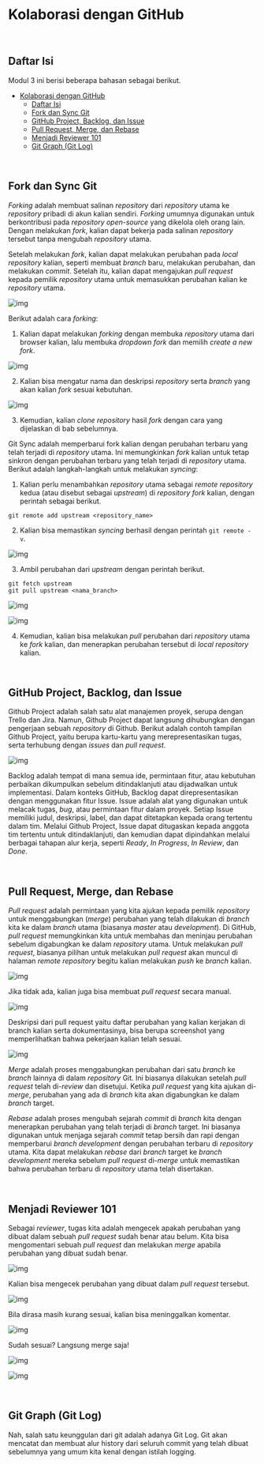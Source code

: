 # Kolaborasi dengan GitHub



</br>

## Daftar Isi

Modul 3 ini berisi beberapa bahasan sebagai berikut.

- [Kolaborasi dengan GitHub](#kolaborasi-dengan-github)
  - [Daftar Isi](#daftar-isi)
  - [Fork dan Sync Git](#fork-dan-sync-git)
  - [GitHub Project, Backlog, dan Issue](#github-project-backlog-dan-issue)
  - [Pull Request, Merge, dan Rebase](#pull-request-merge-dan-rebase)
  - [Menjadi Reviewer 101](#menjadi-reviewer-101)
  - [Git Graph (Git Log)](#git-graph-git-log)

</br>

## Fork dan Sync Git

*Forking* adalah membuat salinan *repositor*y dari *repository* utama ke *repository* pribadi di akun kalian sendiri. *Forking* umumnya digunakan untuk berkontribusi pada *repository open-source* yang dikelola oleh orang lain. Dengan melakukan *fork*, kalian dapat bekerja pada salinan *repository* tersebut tanpa mengubah *repository* utama.

Setelah melakukan *fork*, kalian dapat melakukan perubahan pada *local repository* kalian, seperti membuat *branch* baru, melakukan perubahan, dan melakukan *commit*. Setelah itu, kalian dapat mengajukan *pull request* kepada pemilik *repository* utama untuk memasukkan perubahan kalian ke *repository* utama.

![img](https://cdn.discordapp.com/attachments/1206040429368451093/1207001205167886356/featured.png?ex=65de0e78&is=65cb9978&hm=7d0e3ae3017c157dc646fcd5e49f798503767048848c4bf5812178e269bddfe6&)

Berikut adalah cara *forking*:

1. Kalian dapat melakukan *forking* dengan membuka *repository* utama dari browser kalian, lalu membuka *dropdown* *fork* dan memilih *create a new fork*.

![img](https://cdn.discordapp.com/attachments/1206040429368451093/1206137744632451093/image.png?ex=65daea4f&is=65c8754f&hm=812e66e3c845b77411c166895304f223ffdf1927b25a98a2c73bbd1894b994e0&)

2. Kalian bisa mengatur nama dan deskripsi *repository* serta *branch* yang akan kalian *fork* sesuai kebutuhan.

![img](https://cdn.discordapp.com/attachments/1206040429368451093/1206138904491851877/image.png?ex=65daeb63&is=65c87663&hm=896eebf3be8b31ee4163d1286c07b7ad35a8a49600c87058682a7e695b05accb&)

3. Kemudian, kalian *clone repository* hasil *fork* dengan cara yang dijelaskan di bab sebelumnya.

Git Sync adalah memperbarui fork kalian dengan perubahan terbaru yang telah terjadi di *repository* utama. Ini memungkinkan *fork* kalian untuk tetap sinkron dengan perubahan terbaru yang telah terjadi di *repository* utama. Berikut adalah langkah-langkah untuk melakukan *syncing*:

1. Kalian perlu menambahkan *repository* utama sebagai *remote repository* kedua (atau disebut sebagai *upstream*) di *repository* *fork* kalian, dengan perintah sebagai berikut.

```
git remote add upstream <repository_name>
```

2. Kalian bisa memastikan *syncing* berhasil dengan perintah `git remote -v`.

![img](https://cdn.discordapp.com/attachments/1206040429368451093/1206152017433853972/image.png?ex=65daf79a&is=65c8829a&hm=0163767eae6fb7f9046b3aa87840c5211ab111cb780ed1d35b421ba93c0a6642&)

3. Ambil perubahan dari *upstream* dengan perintah berikut. 

```
git fetch upstream
git pull upstream <nama_branch>
```

![img](https://cdn.discordapp.com/attachments/1206040429368451093/1206142586402897960/image.png?ex=65daeed1&is=65c879d1&hm=cd48bb2844d897eb08f182a0f7d480d9ba49aa0e0c0696df5b050f9069f9be11&)

![img](https://cdn.discordapp.com/attachments/1206040429368451093/1206142767583989770/image.png?ex=65daeefc&is=65c879fc&hm=9aca09244106808a6d29573022cb9a87338c4068f031b3274b7e4c46435428c8&)

4. Kemudian, kalian bisa melakukan *pull* perubahan dari *repository* utama ke *fork* kalian, dan menerapkan perubahan tersebut di *local repository* kalian.


</br>

## GitHub Project, Backlog, dan Issue

Github Project adalah salah satu alat manajemen proyek, serupa dengan Trello dan Jira. Namun, Github Project dapat langsung dihubungkan dengan pengerjaan sebuah *repository* di Github. Berikut adalah contoh tampilan Github Project, yaitu berupa kartu-kartu yang merepresentasikan tugas, serta terhubung dengan *issues* dan *pull request*.

![img](https://cdn.discordapp.com/attachments/1083700228907085946/1206143219033833502/image.png?ex=65daef68&is=65c87a68&hm=bce10d27a3a9e2c77a348ef2f381bb393fb72746e56e3887befebf4d8c60e947&)

Backlog adalah tempat di mana semua ide, permintaan fitur, atau kebutuhan perbaikan dikumpulkan sebelum ditindaklanjuti atau dijadwalkan untuk implementasi. Dalam konteks GitHub, Backlog dapat direpresentasikan dengan menggunakan fitur Issue. Issue adalah alat yang digunakan untuk melacak tugas, *bug*, atau permintaan fitur dalam proyek. Setiap Issue memiliki judul, deskripsi, label, dan dapat ditetapkan kepada orang tertentu dalam tim. Melalui Github Project, Issue dapat ditugaskan kepada anggota tim tertentu untuk ditindaklanjuti, dan kemudian dapat dipindahkan melalui berbagai tahapan alur kerja, seperti *Ready*, *In Progress*, *In Review*, dan *Done*.

</br>

## Pull Request, Merge, dan Rebase

*Pull request* adalah permintaan yang kita ajukan kepada pemilik *repository* untuk menggabungkan (*merge*) perubahan yang telah dilakukan di *branch* kita ke dalam *branch* utama (biasanya *master* atau *development*). Di GitHub, *pull request* memungkinkan kita untuk membahas dan meninjau perubahan sebelum digabungkan ke dalam *repository* utama. Untuk melakukan *pull request*, biasanya pilihan untuk melakukan *pull request* akan muncul di halaman *remote repository* begitu kalian melakukan *push* ke *branch* kalian. 

![img](https://cdn.discordapp.com/attachments/1206040429368451093/1206185789718011915/image.png?ex=65db170e&is=65c8a20e&hm=a71e56ebad15f32ae54407bccc374b90daf8687d42d1c469e7ba24e8c6f4e641&)

Jika tidak ada, kalian juga bisa membuat *pull request* secara manual.

![img](https://github.com/arsitektur-jaringan-komputer/modul-git/blob/26428b10c1a42734e5f0ba22d3ebbd4906b5abb5/3.%20Kolaborasi%20dengan%20GitHub/img/3-20.png)

Deskripsi dari pull request yaitu daftar perubahan yang kalian kerjakan di branch kalian serta dokumentasinya, bisa berupa screenshot yang memperlihatkan bahwa pekerjaan kalian telah sesuai.

![img](https://cdn.discordapp.com/attachments/1206040429368451093/1206186086833983509/image.png?ex=65db1754&is=65c8a254&hm=9e56da04064b84359c7fabff0f0aea348051d87b68038223e3e24e77187f9841&)

*Merge* adalah proses menggabungkan perubahan dari satu *branch* ke *branch* lainnya di dalam *repository* Git. Ini biasanya dilakukan setelah *pull request* telah di-*review* dan disetujui. Ketika *pull request* yang kita ajukan di-*merge*, perubahan yang ada di *branch* kita akan digabungkan ke dalam *branch* target.

*Rebase* adalah proses mengubah sejarah *commit* di *branch* kita dengan menerapkan perubahan yang telah terjadi di *branch* target. Ini biasanya digunakan untuk menjaga sejarah *commit* tetap bersih dan rapi dengan memperbarui *branch development* dengan perubahan terbaru di *repository* utama. Kita dapat melakukan *rebase* dari *branch* target ke *branch development* mereka sebelum *pull request* di-*merge* untuk memastikan bahwa perubahan terbaru di *repository* utama telah disertakan.

</br>

## Menjadi Reviewer 101

Sebagai *reviewer*, tugas kita adalah mengecek apakah perubahan yang dibuat dalam sebuah *pull request* sudah benar atau belum. Kita bisa mengomentari sebuah *pull request* dan melakukan *merge* apabila perubahan yang dibuat sudah benar.

![img](https://github.com/arsitektur-jaringan-komputer/modul-git/blob/26428b10c1a42734e5f0ba22d3ebbd4906b5abb5/3.%20Kolaborasi%20dengan%20GitHub/img/3-16.png)

Kalian bisa mengecek perubahan yang dibuat dalam *pull request* tersebut.

![img](https://github.com/arsitektur-jaringan-komputer/modul-git/blob/26428b10c1a42734e5f0ba22d3ebbd4906b5abb5/3.%20Kolaborasi%20dengan%20GitHub/img/3-22.png)

Bila dirasa masih kurang sesuai, kalian bisa meninggalkan komentar.

![img](https://github.com/arsitektur-jaringan-komputer/modul-git/blob/26428b10c1a42734e5f0ba22d3ebbd4906b5abb5/3.%20Kolaborasi%20dengan%20GitHub/img/3-23.png)

Sudah sesuai? Langsung merge saja!

![img](https://github.com/arsitektur-jaringan-komputer/modul-git/blob/26428b10c1a42734e5f0ba22d3ebbd4906b5abb5/3.%20Kolaborasi%20dengan%20GitHub/img/3-17.png)

![img](https://github.com/arsitektur-jaringan-komputer/modul-git/blob/26428b10c1a42734e5f0ba22d3ebbd4906b5abb5/3.%20Kolaborasi%20dengan%20GitHub/img/3-16.png)


</br>

## Git Graph (Git Log)

Nah, salah satu keunggulan dari git adalah adanya Git Log. Git akan mencatat dan membuat alur history dari seluruh commit yang telah dibuat sebelumnya yang umum kita kenal dengan istilah logging. 
